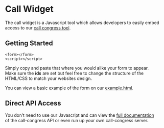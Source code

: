 # Call Widget

The call widget is a Javascript tool which allows developers to easily embed access to our [call congress tool](https://github.com/tfrce/call-congress). 

## Getting Started

```
<form></form>
<script></script>
```

Simply copy and paste that where you would alike your form to appear. Make sure the **ids** are set but feel free to change the structure of the HTML/CSS to match your websites design.

You can view a basic example of the form on our [example.html](http://tfrce.github.io/call-widget/example/example.html).

## Direct API Access

You don't need to use our Javascript and can view the [full documentation](http://github.com/tfrce/call-congress) of the call-congress API or even run up your own call-congress server.